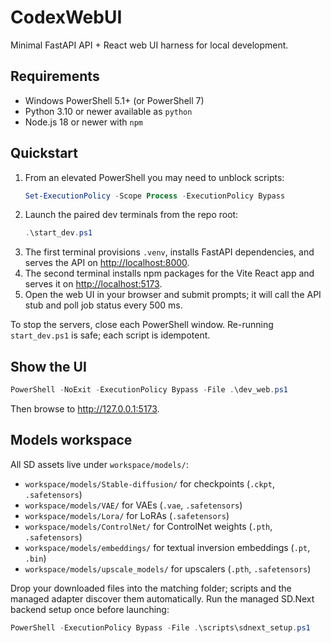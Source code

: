 ﻿# CodexWebUI

Minimal FastAPI API + React web UI harness for local development.

## Requirements

- Windows PowerShell 5.1+ (or PowerShell 7)
- Python 3.10 or newer available as `python`
- Node.js 18 or newer with `npm`

## Quickstart

1. From an elevated PowerShell you may need to unblock scripts:
   ```powershell
   Set-ExecutionPolicy -Scope Process -ExecutionPolicy Bypass
   ```
2. Launch the paired dev terminals from the repo root:
   ```powershell
   .\start_dev.ps1
   ```
3. The first terminal provisions `.venv`, installs FastAPI dependencies, and serves the API on <http://localhost:8000>.
4. The second terminal installs npm packages for the Vite React app and serves it on <http://localhost:5173>.
5. Open the web UI in your browser and submit prompts; it will call the API stub and poll job status every 500 ms.

To stop the servers, close each PowerShell window. Re-running `start_dev.ps1` is safe; each script is idempotent.

## Show the UI

```powershell
PowerShell -NoExit -ExecutionPolicy Bypass -File .\dev_web.ps1
```

Then browse to <http://127.0.0.1:5173>.

## Models workspace

All SD assets live under `workspace/models/`:
- `workspace/models/Stable-diffusion/` for checkpoints (`.ckpt`, `.safetensors`)
- `workspace/models/VAE/` for VAEs (`.vae`, `.safetensors`)
- `workspace/models/Lora/` for LoRAs (`.safetensors`)
- `workspace/models/ControlNet/` for ControlNet weights (`.pth`, `.safetensors`)
- `workspace/models/embeddings/` for textual inversion embeddings (`.pt`, `.bin`)
- `workspace/models/upscale_models/` for upscalers (`.pth`, `.safetensors`)

Drop your downloaded files into the matching folder; scripts and the managed adapter discover them automatically.
Run the managed SD.Next backend setup once before launching:
```powershell
PowerShell -ExecutionPolicy Bypass -File .\scripts\sdnext_setup.ps1
```
